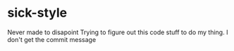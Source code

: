 # sick-style
Never made to disapoint
Trying to figure out this code stuff to do my thing.
I don't get the commit message
